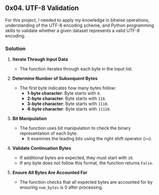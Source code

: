 ## 0x04. UTF-8 Validation

For this project, I needed to apply my knowledge in bitwise operations, understanding of the UTF-8 encoding scheme, and Python programming skills to validate whether a given dataset represents a valid UTF-8 encoding.

### Solution 

1. **Iterate Through Input Data**
   - The function iterates through each byte in the input list.

2. **Determine Number of Subsequent Bytes**
   - The first byte indicates how many bytes follow:
     - **1-byte character**: Byte starts with `0`.
     - **2-byte character**: Byte starts with `110`.
     - **3-byte character**: Byte starts with `1110`.
     - **4-byte character**: Byte starts with `11110`.

3. **Bit Manipulation**
   - The function uses bit manipulation to check the binary representation of each byte:
     - It examines the leading bits using the right shift operator (`>>`).

4. **Validate Continuation Bytes**
   - If additional bytes are expected, they must start with `10`.
   - If any byte does not follow this format, the function returns `False`.

5. **Ensure All Bytes Are Accounted For**
   - The function checks that all expected bytes are accounted for by ensuring `num_bytes` is 0 after processing.
